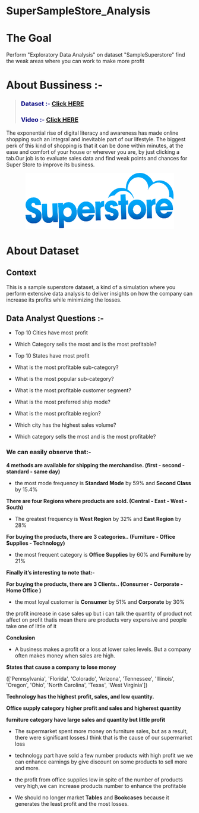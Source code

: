 # SuperSampleStore_Analysis

# **The Goal**

Perform "Exploratory Data Analysis" on dataset "SampleSuperstore"
find the weak areas where you can work to make more profit

# **About Bussiness :-**

> <h3><b><span style="color:navy">Dataset :- </span><a href='https://www.kaggle.com/datasets/bravehart101/sample-supermarket-dataset'><b>Click HERE</b></a> </b></h3>  
> <h3><b><span style="color:navy">Video :- </span><a href='https://www.linkedin.com/in/mina-markos-343b8b171/'><b>Click HERE</b></a> </b></h3>  

The exponential rise of digital literacy and awareness has made online shopping such an integral and inevitable part of our lifestyle. The biggest perk of this kind of shopping is that it can be done within minutes, at the ease and comfort of your house or wherever you are, by just clicking a tab.Our job is to evaluate sales data and find weak points and chances for Super Store to improve its business.


<center>
<img src="hgf.png" alt="" width="400px" height="150px">
</center>



# **About Dataset**

## **Context**

This is a sample superstore dataset, a kind of a simulation where you perform extensive data analysis to deliver insights on how the company can increase its profits while minimizing the losses.




## **Data Analyst Questions :-**

- Top 10 Cities have most profit 

- Which Category sells the most and is the most profitable?

- Top 10 States have most profit 

- What is the most profitable sub-category?

- What is the most popular sub-category?

- What is the most profitable customer segment?

- What is the most preferred ship mode?

- What is the most profitable region?

- Which city has the highest sales volume?

- Which category sells the most and is the most profitable?



### **We can easily observe that:-**

 **4 methods are available for shipping the merchandise. (first - second - standard - same day)**
-  the most mode frequency is **Standard Mode** by  59% and **Second Class** by 15.4%

**There are four Regions where products are sold. (Central - East - West - South)**
-  The greatest frequency is **West Region** by  32% and **East Region** by 28%

**For buying the products, there are 3 categories.. (Furniture - Office Supplies - Technology)**
-  the most frequent category is **Office Supplies** by  60% and **Furniture** by 21%

**Finally it’s interesting to note that:-**


**For buying the products, there are 3 Clients.. (Consumer - Corporate - Home Office	)**
- the most loyal customer is **Consumer** by  51% and **Corporate** by 30%



the profit increase in case sales up but i can talk the quantity of product not affect on profit thatis mean there are products very expensive and people take one of little of it

**Conclusion**

- A business makes a profit or a loss at lower sales levels. But a company often makes money when sales are high.


**States that cause a company to lose money**

(['Pennsylvania',
 'Florida',
 'Colorado',
 'Arizona',
 'Tennessee',
 'Illinois',
 'Oregon',
 'Ohio',
 'North Carolina',
 'Texas',
 'West Virginia'])
 
 
 
 **Technology has the highest profit, sales, and low quantity.**

**Office supply category  higher profit and sales and higherest quantity**

**furniture category have large sales and quantity but little profit**


- The supermarket  spent more money on furniture sales, but as a result, there were significant losses.I think that is the cause of our supermarket loss

-  technology part have sold a few number products with high profit we we can enhance earnings by give discount on some products to sell more and more.

- the profit from office supplies low in spite of the number of products very high,we can increase products number to enhance the profitable

- We should no longer market **Tables** and **Bookcases** because it generates the least profit and the most losses.

